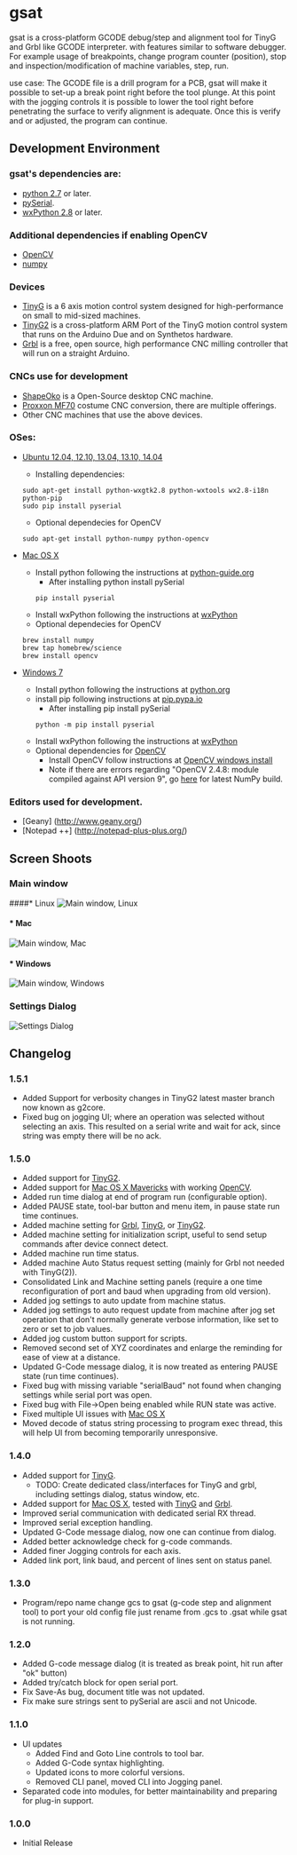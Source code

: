 gsat
====

gsat is a cross-platform GCODE debug/step and alignment tool for TinyG and Grbl like GCODE
interpreter. with features similar to software debugger. For example usage of breakpoints,
change program counter (position), stop and inspection/modification of machine variables, step,
run.

use case: The GCODE file is a drill program for a PCB, gsat will make it possible to set-up a
break point right before the tool plunge. At this point with the jogging controls it is possible
to lower the tool right before penetrating the surface to verify alignment is adequate. Once
this is verify and or adjusted, the program can continue.

Development Environment
---------------------
### gsat's dependencies are:
* [python 2.7](http://www.python.org/) or later.
* [pySerial](http://pyserial.sourceforge.net/).
* [wxPython 2.8](http://www.wxpython.org/) or later.

### Additional dependencies if enabling OpenCV
* [OpenCV](http://opencv.org/)
* [numpy](http://pypi.python.org/pypi/numpy/)

### Devices
* [TinyG](https://github.com/synthetos/TinyG/wiki/) is a 6 axis motion control system designed for high-performance on small to mid-sized machines.
* [TinyG2](https://github.com/synthetos/g2/wiki/) is a cross-platform ARM Port of the TinyG motion control system that runs on the Arduino Due and on Synthetos hardware.
* [Grbl](https://github.com/grbl/grbl/wiki/) is a free, open source, high performance CNC milling controller that will run on a straight Arduino.

### CNCs use for development
* [ShapeOko](http://www.shapeoko.com/) is a Open-Source desktop CNC machine.
* [Proxxon MF70](http://www.proxxon.com/en//micromot/27112.php?list) costume CNC conversion, there are multiple offerings.
* Other CNC machines that use the above devices.

### OSes:
* [Ubuntu 12.04, 12.10, 13.04, 13.10, 14.04](http://www.ubuntu.com/)
   * Installing dependencies:
   ```
   sudo apt-get install python-wxgtk2.8 python-wxtools wx2.8-i18n python-pip
   sudo pip install pyserial
   ```
   * Optional dependecies for OpenCV
   ```
   sudo apt-get install python-numpy python-opencv
   ```

* [Mac OS X](http://www.apple.com/osx/)
   * Install python following the instructions at [python-guide.org](http://docs.python-guide.org/en/latest/starting/install/osx/)
      * After installing python install pySerial
      ```
      pip install pyserial
      ```
   * Install wxPython following the instructions at [wxPython](http://www.wxpython.org/)
   * Optional dependecies for OpenCV
   ```
   brew install numpy
   brew tap homebrew/science
   brew install opencv
   ```

* [Windows 7](http://windows.microsoft.com/)
   * Install python following the instructions at [python.org](https://www.python.org/)
   * install pip following instructions at [pip.pypa.io](https://pip.pypa.io/en/latest/installing.html)
      * After installing pip install pySerial
      ```
      python -m pip install pyserial
      ```
   * Install wxPython following the instructions at [wxPython](http://www.wxpython.org/)
   * Optional dependencies for [OpenCV](http://opencv.org/)
      * Install OpenCV follow instructions at [OpenCV windows install](http://docs.opencv.org/trunk/doc/py_tutorials/py_setup/py_setup_in_windows/py_setup_in_windows.html)
      * Note if there are errors regarding "OpenCV 2.4.8: module compiled against API version 9", go [here](http://sourceforge.net/projects/numpy/files/NumPy) for latest NumPy build.

### Editors used for development.
* [Geany] (http://www.geany.org/)
* [Notepad ++] (http://notepad-plus-plus.org/)

Screen Shoots
------------
### Main window
####* Linux
![Main window, Linux](https://raw.githubusercontent.com/duembeg/gsat/v1.5.0/images/screenshoot/main_window_linux.png "Main Window, Linux")
#### * Mac
![Main window, Mac](https://raw.githubusercontent.com/duembeg/gsat/v1.5.0/images/screenshoot/main_window_mac.png "Main Window, Mac")
#### * Windows
![Main window, Windows](https://raw.githubusercontent.com/duembeg/gsat/v1.5.0/images/screenshoot/main_window_win.png "Main Window, Windows")

### Settings Dialog
![Settings Dialog](https://raw.githubusercontent.com/duembeg/gsat/v1.5.0/images/screenshoot/settings_dialog.png "Settings Dialog")

Changelog
---------
### 1.5.1
* Added Support for verbosity changes in TinyG2 latest master branch now known as g2core.
* Fixed bug on jogging UI; where an operation was selected without selecting an axis. This resulted on a serial write and wait for ack, since string was empty there will be no ack.


### 1.5.0
* Added support for [TinyG2](https://github.com/synthetos/g2/wiki).
* Added support for [Mac OS X Mavericks](https://www.apple.com/osx/) with working [OpenCV](http://opencv.org/).
* Added run time dialog at end of program run (configurable option).
* Added PAUSE state, tool-bar button and menu item, in pause state run time continues.
* Added machine setting for [Grbl](https://github.com/grbl/grbl/wiki/), [TinyG](https://github.com/synthetos/TinyG/wiki/), or [TinyG2](https://github.com/synthetos/g2/wiki/).
* Added machine setting for initialization script, useful to send setup commands after device connect detect.
* Added machine run time status.
* Added machine Auto Status request setting (mainly for Grbl not needed with TinyG(2)).
* Consolidated Link and Machine setting panels (require a one time reconfiguration of port and baud when upgrading from old version).
* Added jog settings to auto update from machine status.
* Added jog settings to auto request update from machine after jog set operation that don't normally generate verbose information, like set to zero or set to job values.
* Added jog custom button support for scripts.
* Removed second set of XYZ coordinates and enlarge the reminding for ease of view at a distance.
* Updated G-Code message dialog, it is now treated as entering PAUSE state (run time continues).
* Fixed bug with missing variable "serialBaud" not found when changing settings while serial port was open.
* Fixed bug with File->Open being enabled while RUN state was active.
* Fixed multiple UI issues with [Mac OS X](http://www.apple.com/osx/)
* Moved decode of status string processing to program exec thread, this will help UI from becoming temporarily unresponsive.


### 1.4.0
* Added support for [TinyG](https://github.com/synthetos/TinyG/wiki).
   * TODO: Create dedicated class/interfaces for TinyG and grbl, including settings dialog, status window, etc.
* Added support for [Mac OS X](http://www.apple.com/osx/), tested with [TinyG](https://github.com/synthetos/TinyG/wiki) and [Grbl](https://github.com/grbl/grbl/wiki/).
* Improved serial communication with dedicated serial RX thread.
* Improved serial exception handling.
* Updated G-Code message dialog, now one can continue from dialog.
* Added better acknowledge check for g-code commands.
* Added finer Jogging controls for each axis.
* Added link port, link baud, and percent of lines sent on status panel.

### 1.3.0
* Program/repo name change gcs to gsat (g-code step and alignment tool)
  to port your old config file just rename from .gcs to .gsat while gsat is not running.

### 1.2.0
* Added G-code message dialog (it is treated as break point, hit run after "ok" button)
* Added try/catch block for open serial port.
* Fix Save-As bug, document title was not updated.
* Fix make sure strings sent to pySerial are ascii and not Unicode.

### 1.1.0
* UI updates
   * Added Find and Goto Line controls to tool bar.
   * Added G-Code syntax highlighting.
   * Updated icons to more colorful versions.
   * Removed CLI panel, moved CLI into Jogging panel.
* Separated code into modules, for better maintainability and preparing for plug-in support.

### 1.0.0
* Initial Release
